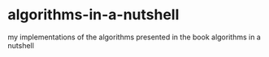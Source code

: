 # algorithms-in-a-nutshell
my implementations of the algorithms presented in the book algorithms in a nutshell
